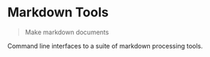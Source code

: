 # Markdown Tools

<? @include readme/badges.md ?>

> Make markdown documents

Command line interfaces to a suite of markdown processing tools.

<? @include {=readme}
      install.md
      cli-tools.md
      license.md
      links.md ?>
